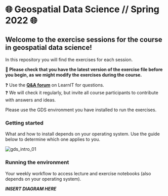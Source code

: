 # :globe_with_meridians: Geospatial Data Science // Spring 2022 :globe_with_meridians:


## Welcome to the exercise sessions for the course in geospatial data science!

In this repository you will find the exercises for each session.

**:star2: Please check that you have the latest version of the exercise file before you begin, as we might modify the exercises during the course.**

:question: Use the **[Q&A forum](https://learnit.itu.dk/mod/forum/view.php?id=152405)** on LearnIT for questions.  
:question: We will check it regularly, but invite all course participants to contribute with answers and ideas.

Please use the GDS environment you have installed to run the exercises.

### Getting started
What and how to install depends on your operating system. Use the guide below to determine which one applies to you.

![gds_intro_01](https://user-images.githubusercontent.com/73348979/152124941-299b292f-ab3b-416b-9e19-0a2949519253.png)

### Running the environment
Your weekly workflow to access lecture and exercise notebooks (also depends on your operating system).


***INSERT DIAGRAM HERE***






